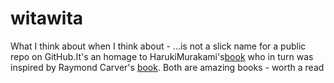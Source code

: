 # witawita
What I think about when I think about - ...is not a slick name for a public repo on GitHub.It's an homage to HarukiMurakami's[book](https://www.amazon.com/What-About-Running-Vintage-International-ebook/dp/B0015DWJ8W/ref=sr_1_1?crid=E9WE8GW4OGCO&dib=eyJ2IjoiMSJ9.JspR-HDV8FJKSoKuSxmsIyHavxSuU-IYIvuEny_-YBJP91zxa8nXABS26or-a_-nv8KdsTli8Dleet7uHD9mRiZ7wVmxgOARDAd-RjPtC2MZKzSfiyZgx8z-WCskAgtzamfMap95VMhg2kWl7P2oe_vWzHnJ6zrPlXx4kEOnUUoriUsopCbyC87JVq1JJD_LvkWg8RPO1y3lUSOm_6vwwQ2b0HBpyye5Fz8_9Ol7KQ0.-gDIFwWlDy40HfNfU3V2steYPvaOuXzTPgMGqHwzask&dib_tag=se&keywords=what+i+think+about+when+i+think+about+running&qid=1753506157&sprefix=what+I+think%2Caps%2C323&sr=8-1) who in turn was inspired by Raymond Carver's [book](https://tinyurl.com/ypahf87n). Both are amazing books - worth a read

